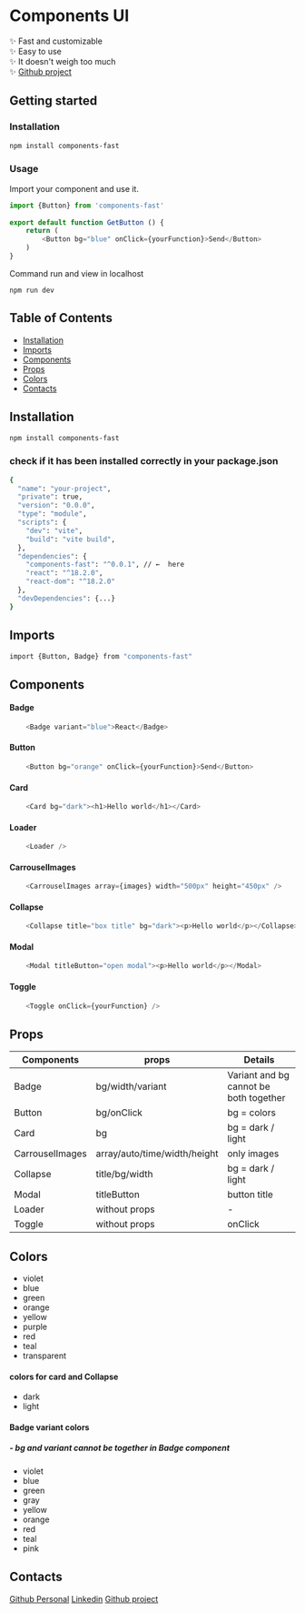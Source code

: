 # Components UI
✨ Fast and customizable  
✨ Easy to use  
✨ It doesn't weigh too much  
✨ [Github project](https://github.com/dariomvg/components-ui)  
## Getting started
### Installation
```bash
npm install components-fast
```
### Usage
Import your component and use it.
```js
import {Button} from 'components-fast'
 
export default function GetButton () {
    return (
        <Button bg="blue" onClick={yourFunction}>Send</Button>
    )
}
```
Command run and view in localhost
```
npm run dev
```
## Table of Contents

* [Installation](#installation)
* [Imports](#imports)
* [Components](#components)
* [Props](#props)
* [Colors](#colors)
* [Contacts](#contacts)

## Installation
```bash
npm install components-fast
```
### check if it has been installed correctly in your package.json
```bash
{
  "name": "your-project",
  "private": true,
  "version": "0.0.0",
  "type": "module",
  "scripts": {
    "dev": "vite",
    "build": "vite build",
  },
  "dependencies": { 
    "components-fast": "^0.0.1", // ←  here
    "react": "^18.2.0",
    "react-dom": "^18.2.0"
  },
  "devDependencies": {...}
}
```

## Imports
```bash
import {Button, Badge} from "components-fast"
```

## Components  
#### Badge
```js
    <Badge variant="blue">React</Badge>
```
#### Button
```js
    <Button bg="orange" onClick={yourFunction}>Send</Button>
```
#### Card
```js
    <Card bg="dark"><h1>Hello world</h1></Card>
```
#### Loader
```js
    <Loader />
```
#### CarrouselImages
```js
    <CarrouselImages array={images} width="500px" height="450px" />
```
#### Collapse
```js
    <Collapse title="box title" bg="dark"><p>Hello world</p></Collapse>
```
#### Modal 
```js
    <Modal titleButton="open modal"><p>Hello world</p></Modal>
```
#### Toggle  

```js
    <Toggle onClick={yourFunction} />
```

## Props
| Components           | props                         | Details                    
| -------------        | -------------       | -------------                  
| Badge   | bg/width/variant | Variant and bg cannot be both together |
| Button  | bg/onClick|  bg = colors  |
| Card    | bg | bg = dark / light |
| CarrouselImages| array/auto/time/width/height| only images |
| Collapse| title/bg/width  | bg = dark / light |
| Modal  | titleButton| button title |
| Loader  |   without props | - |
| Toggle  | without props| onClick |

## Colors
   - violet
   - blue
   - green
   - orange
   - yellow
   - purple
   - red
   - teal
   - transparent
#### colors for card and Collapse
   - dark
   - light
 
#### Badge variant colors    
##### - bg and variant cannot be together in Badge component
   - violet 
   - blue 
   - green 
   - gray 
   - yellow 
   - orange 
   - red 
   - teal 
   - pink 

## Contacts 
[Github Personal](https://github.com/dariomvg)
[Linkedin](https://www.linkedin.com/in/dario-martinez-597486291/)
[Github project](https://github.com/dariomvg/components-ui)

